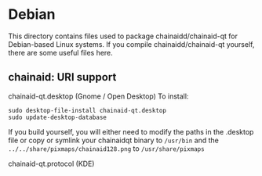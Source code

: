 
Debian
====================
This directory contains files used to package chainaidd/chainaid-qt
for Debian-based Linux systems. If you compile chainaidd/chainaid-qt yourself, there are some useful files here.

## chainaid: URI support ##


chainaid-qt.desktop  (Gnome / Open Desktop)
To install:

	sudo desktop-file-install chainaid-qt.desktop
	sudo update-desktop-database

If you build yourself, you will either need to modify the paths in
the .desktop file or copy or symlink your chainaidqt binary to `/usr/bin`
and the `../../share/pixmaps/chainaid128.png` to `/usr/share/pixmaps`

chainaid-qt.protocol (KDE)

